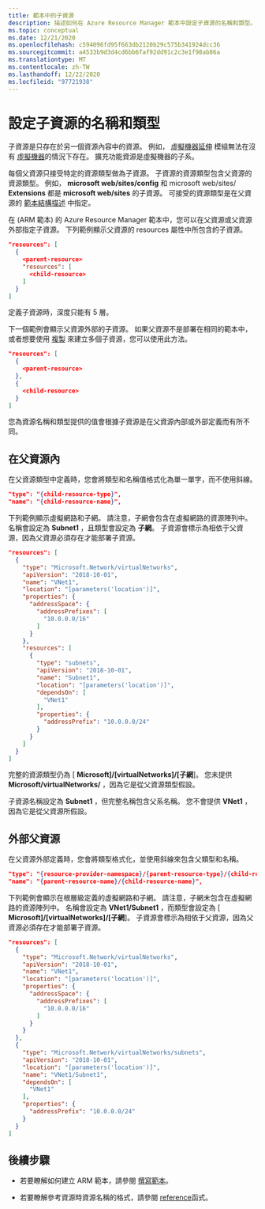 ```yaml
---
title: 範本中的子資源
description: 描述如何在 Azure Resource Manager 範本中設定子資源的名稱和類型。
ms.topic: conceptual
ms.date: 12/21/2020
ms.openlocfilehash: c594096fd95f663db2120b29c575b341924dcc36
ms.sourcegitcommit: a4533b9d3d4cd6bb6faf92dd91c2c3e1f98ab86a
ms.translationtype: MT
ms.contentlocale: zh-TW
ms.lasthandoff: 12/22/2020
ms.locfileid: "97721938"
---
```

# <a name="set-name-and-type-for-child-resources"></a>設定子資源的名稱和類型

子資源是只存在於另一個資源內容中的資源。 例如， [虛擬機器延伸](/azure/templates/microsoft.compute/virtualmachines/extensions) 模組無法在沒有 [虛擬機器](/azure/templates/microsoft.compute/virtualmachines)的情況下存在。 擴充功能資源是虛擬機器的子系。

每個父資源只接受特定的資源類型做為子資源。 子資源的資源類型包含父資源的資源類型。 例如， **microsoft web/sites/config** 和 microsoft web/sites/ **Extensions** 都是 **microsoft web/sites** 的子資源。 可接受的資源類型是在父資源的 [範本結構描述](https://github.com/Azure/azure-resource-manager-schemas) 中指定。

在 (ARM 範本) 的 Azure Resource Manager 範本中，您可以在父資源或父資源外部指定子資源。 下列範例顯示父資源的 resources 屬性中所包含的子資源。

```json
"resources": [
  {
    <parent-resource>
    "resources": [
      <child-resource>
    ]
  }
]
```

定義子資源時，深度只能有 5 層。

下一個範例會顯示父資源外部的子資源。 如果父資源不是部署在相同的範本中，或者想要使用 [複製](copy-resources.md) 來建立多個子資源，您可以使用此方法。

```json
"resources": [
  {
    <parent-resource>
  },
  {
    <child-resource>
  }
]
```

您為資源名稱和類型提供的值會根據子資源是在父資源內部或外部定義而有所不同。

## <a name="within-parent-resource"></a>在父資源內

在父資源類型中定義時，您會將類型和名稱值格式化為單一單字，而不使用斜線。

```json
"type": "{child-resource-type}",
"name": "{child-resource-name}",
```

下列範例顯示虛擬網路和子網。 請注意，子網會包含在虛擬網路的資源陣列中。 名稱會設定為 **Subnet1** ，且類型會設定為 **子網**。 子資源會標示為相依于父資源，因為父資源必須存在才能部署子資源。

```json
"resources": [
  {
    "type": "Microsoft.Network/virtualNetworks",
    "apiVersion": "2018-10-01",
    "name": "VNet1",
    "location": "[parameters('location')]",
    "properties": {
      "addressSpace": {
        "addressPrefixes": [
          "10.0.0.0/16"
        ]
      }
    },
    "resources": [
      {
        "type": "subnets",
        "apiVersion": "2018-10-01",
        "name": "Subnet1",
        "location": "[parameters('location')]",
        "dependsOn": [
          "VNet1"
        ],
        "properties": {
          "addressPrefix": "10.0.0.0/24"
        }
      }
    ]
  }
]
```

完整的資源類型仍為 [ **Microsoft]/[virtualNetworks]/[子網**]。 您未提供 **Microsoft/virtualNetworks/** ，因為它是從父資源類型假設。

子資源名稱設定為 **Subnet1** ，但完整名稱包含父系名稱。 您不會提供 **VNet1** ，因為它是從父資源所假設。

## <a name="outside-parent-resource"></a>外部父資源

在父資源外部定義時，您會將類型格式化，並使用斜線來包含父類型和名稱。

```json
"type": "{resource-provider-namespace}/{parent-resource-type}/{child-resource-type}",
"name": "{parent-resource-name}/{child-resource-name}",
```

下列範例會顯示在根層級定義的虛擬網路和子網。 請注意，子網未包含在虛擬網路的資源陣列中。 名稱會設定為 **VNet1/Subnet1** ，而類型會設定為 [ **Microsoft]/[virtualNetworks]/[子網**]。 子資源會標示為相依于父資源，因為父資源必須存在才能部署子資源。

```json
"resources": [
  {
    "type": "Microsoft.Network/virtualNetworks",
    "apiVersion": "2018-10-01",
    "name": "VNet1",
    "location": "[parameters('location')]",
    "properties": {
      "addressSpace": {
        "addressPrefixes": [
          "10.0.0.0/16"
        ]
      }
    }
  },
  {
    "type": "Microsoft.Network/virtualNetworks/subnets",
    "apiVersion": "2018-10-01",
    "location": "[parameters('location')]",
    "name": "VNet1/Subnet1",
    "dependsOn": [
      "VNet1"
    ],
    "properties": {
      "addressPrefix": "10.0.0.0/24"
    }
  }
]
```

## <a name="next-steps"></a>後續步驟

* 若要瞭解如何建立 ARM 範本，請參閱 [撰寫範本](template-syntax.md)。

* 若要瞭解參考資源時資源名稱的格式，請參閱 [reference](template-functions-resource.md#reference)函式。
